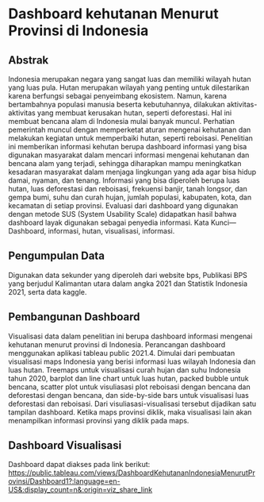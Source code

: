 # Dashboard kehutanan Menurut Provinsi di Indonesia

## Abstrak
Indonesia merupakan negara yang sangat luas dan memiliki wilayah hutan yang luas pula. Hutan merupakan wilayah yang penting untuk dilestarikan karena berfungsi sebagai penyeimbang ekosistem. Namun, karena bertambahnya populasi manusia beserta kebutuhannya, dilakukan aktivitas-aktivitas yang membuat kerusakan hutan, seperti deforestasi. Hal ini membuat bencana alam di Indonesia mulai banyak muncul. Perhatian pemerintah muncul dengan memperketat aturan mengenai kehutanan dan melakukan kegiatan untuk memperbaiki hutan, seperti reboisasi. Penelitian ini memberikan informasi kehutan berupa dashboard informasi yang bisa digunakan masyarakat dalam mencari informasi mengenai kehutanan dan bencana alam yang terjadi, sehingga diharapkan mampu meningkatkan kesadaran masyarakat dalam menjaga lingkungan yang ada agar bisa hidup damai, nyaman,  dan tenang. Informasi yang bisa diperoleh berupa luas hutan, luas deforestasi dan reboisasi, frekuensi banjir, tanah longsor, dan gempa bumi, suhu dan curah hujan, jumlah populasi, kabupaten, kota, dan kecamatan di setiap provinsi. Evaluasi dari dashboard yang digunakan dengan metode SUS (System Usability Scale) didapatkan hasil bahwa dashboard layak digunakan sebagai penyedia informasi. 
Kata Kunci— Dashboard, informasi, hutan, visualisasi, informasi. 

## Pengumpulan Data
Digunakan data sekunder yang diperoleh dari website bps, Publikasi BPS yang berjudul Kalimantan utara dalam angka 2021 dan Statistik Indonesia 2021, serta data kaggle. 

## Pembangunan Dashboard
Visualisasi data dalam penelitian ini berupa dashboard informasi mengenai kehutanan menurut provinsi di Indonesia. Perancangan dashboard menggunakan aplikasi tableau public 2021.4. Dimulai dari pembuatan visualisasi maps Indonesia yang berisi informasi luas wilayah Indonesia dan luas hutan. Treemaps untuk visualisasi curah hujan dan suhu Indonesia tahun 2020, barplot dan line chart untuk luas hutan, packed bubble untuk bencana, scatter plot untuk visuliasasi plot reboisasi dengan bencana dan deforestasi dengan bencana, dan side-by-side bars untuk visualisasi luas deforestasi dan reboisasi. Dari visuliasasi-visualisasi tersebut dijadikan satu tampilan dashboard. Ketika maps provinsi diklik, maka visualisasi lain akan menampilkan informasi provinsi yang diklik pada maps.  

## Dashboard Visualisasi
Dashboard dapat diakses pada link berikut:
https://public.tableau.com/views/DashboardKehutananIndonesiaMenurutProvinsi/Dashboard1?:language=en-US&:display_count=n&:origin=viz_share_link
